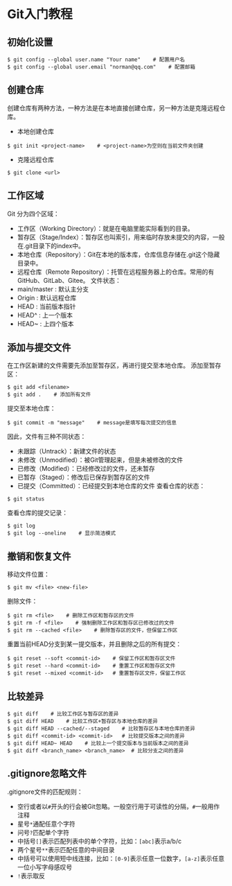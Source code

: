 # Git入门教程
## 初始化设置
```
$ git config --global user.name "Your name"    # 配置用户名
$ git config --global user.email "norman@qq.com"    # 配置邮箱
```
## 创建仓库
创建仓库有两种方法，一种方法是在本地直接创建仓库，另一种方法是克隆远程仓库。
- 本地创建仓库
```
$ git init <project-name>    # <project-name>为空则在当前文件夹创建
```
- 克隆远程仓库
```
$ git clone <url>
```
## 工作区域
Git 分为四个区域：
- 工作区（Working Directory）：就是在电脑⾥能实际看到的⽬录。
- 暂存区（Stage/Index）：暂存区也叫索引，⽤来临时存放未提交的内容，⼀般在.git⽬录下的index中。
- 本地仓库（Repository）：Git在本地的版本库，仓库信息存储在.git这个隐藏⽬录中。
- 远程仓库（Remote Repository）：托管在远程服务器上的仓库。常⽤的有GitHub、GitLab、Gitee。
文件状态：
- main/master : 默认主分支
- Origin : 默认远程仓库
- HEAD : 当前版本指针
- HEAD^ : 上一个版本
- HEAD~ : 上四个版本
## 添加与提交文件
在工作区新建的文件需要先添加至暂存区，再进行提交至本地仓库。
添加至暂存区：
```
$ git add <filename>
$ git add .    # 添加所有文件
```
提交至本地仓库：
```
$ git commit -m "message"    # message是填写每次提交的信息
```
因此，文件有三种不同状态：
- 未跟踪（Untrack）：新建文件的状态
- 未修改（Unmodified）：被Git管理起来，但是未被修改的文件
- 已修改（Modified）：已经修改过的文件，还未暂存
- 已暂存（Staged）：修改后已保存到暂存区的文件
- 已提交（Committed）：已经提交到本地仓库的文件
查看仓库的状态：
```
$ git status
```
查看仓库的提交记录：
```
$ git log
$ git log --oneline    # 显示简洁模式
```
## 撤销和恢复文件
移动文件位置：
```
$ git mv <file> <new-file>
```
删除文件：
```
$ git rm <file>    # 删除工作区和暂存区的文件
$ git rm -f <file>    # 强制删除工作区和暂存区已修改过的文件
$ git rm --cached <file>    # 删除暂存区的文件，但保留工作区

```
重置当前HEAD分支到某一提交版本，并且删除之后的所有提交：
```
$ git reset --soft <commit-id>    # 保留工作区和暂存区文件
$ git reset --hard <commit-id>    # 重置工作区和暂存区文件
$ git reset --mixed <commit-id>   # 重置暂存区文件，保留工作区
```
## 比较差异
```
$ git diff    # 比较工作区与暂存区的差异
$ git diff HEAD    # 比较工作区+暂存区与本地仓库的差异
$ git diff HEAD --cached/--staged    # 比较暂存区与本地仓库的差异
$ git diff <commit-id> <commit-id>   # 比较提交版本之间的差异
$ git diff HEAD~ HEAD    # 比较上一个提交版本与当前版本之间的差异
$ git diff <branch_name> <branch_name>  # 比较分支之间的差异
```
## .gitignore忽略文件
.gitignore文件的匹配规则：
- 空行或者以`#`开头的行会被Git忽略。一般空行用于可读性的分隔，`#`一般用作注释
- 星号`*`通配任意个字符
- 问号`?`匹配单个字符
- 中括号`[]`表示匹配列表中的单个字符，比如：`[abc]`表示a/b/c
- 两个星号`**`表示匹配任意的中间目录
- 中括号可以使用短中线连接，比如：`[0-9]`表示任意一位数字，`[a-z]`表示任意一位小写字母感叹号
- `!`表示取反